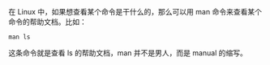 在 Linux 中，如果想查看某个命令是干什么的，那么可以用 man 命令来查看某个命令的帮助文档。比如：

```shell
man ls
```

这条命令就是查看 ls 的帮助文档，man 并不是男人，而是 manual 的缩写。